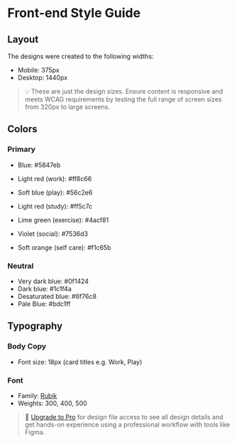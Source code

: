 # Front-end Style Guide

## Layout

The designs were created to the following widths:

- Mobile: 375px
- Desktop: 1440px

> 💡 These are just the design sizes. Ensure content is responsive and meets WCAG requirements by testing the full range of screen sizes from 320px to large screens.

## Colors

### Primary

- Blue: #5847eb

- Light red (work): #ff8c66
- Soft blue (play): #56c2e6
- Light red (study): #ff5c7c
- Lime green (exercise): #4acf81
- Violet (social): #7536d3
- Soft orange (self care): #f1c65b

### Neutral

- Very dark blue: #0f1424
- Dark blue: #1c1f4a
- Desaturated blue: #6f76c8
- Pale Blue: #bdc1ff

## Typography

### Body Copy

- Font size: 18px (card titles e.g. Work, Play)

### Font

- Family: [Rubik](https://fonts.google.com/specimen/Rubik)
- Weights: 300, 400, 500

> 💎 [Upgrade to Pro](https://www.frontendmentor.io/pro?ref=style-guide) for design file access to see all design details and get hands-on experience using a professional workflow with tools like Figma.
